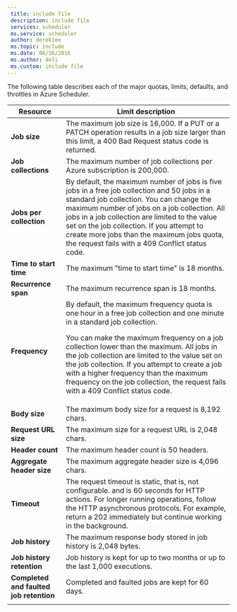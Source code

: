 ```yaml
---
 title: include file
 description: include file
 services: scheduler
 ms.service: scheduler
 author: derek1ee
 ms.topic: include
 ms.date: 08/16/2016
 ms.author: deli
 ms.custom: include file
---
```


The following table describes each of the major quotas, limits, defaults, and throttles in Azure Scheduler.

| Resource | Limit description |
| -------- | ----------------- |
| **Job size** | The maximum job size is 16,000. If a PUT or a PATCH operation results in a job size larger than this limit, a 400 Bad Request status code is returned. | 
| **Job collections** | The maximum number of job collections per Azure subscription is 200,000. | 
| **Jobs per collection** | By default, the maximum number of jobs is five jobs in a free job collection and 50 jobs in a standard job collection. You can change the maximum number of jobs on a job collection. All jobs in a job collection are limited to the value set on the job collection. If you attempt to create more jobs than the maximum jobs quota, the request fails with a 409 Conflict status code. | 
| **Time to start time** | The maximum "time to start time" is 18 months. |
| **Recurrence span** | The maximum recurrence span is 18 months. | 
| **Frequency** | By default, the maximum frequency quota is one hour in a free job collection and one minute in a standard job collection. <p>You can make the maximum frequency on a job collection lower than the maximum. All jobs in the job collection are limited to the value set on the job collection. If you attempt to create a job with a higher frequency than the maximum frequency on the job collection, the request fails with a 409 Conflict status code. | 
| **Body size** | The maximum body size for a request is 8,192 chars. |
| **Request URL size** | The maximum size for a request URL is 2,048 chars. |
| **Header count** | The maximum header count is 50 headers. | 
| **Aggregate header size** | The maximum aggregate header size is 4,096 chars. |
| **Timeout** | The request timeout is static, that is, not configurable. and is 60 seconds for HTTP actions. For longer running operations, follow the HTTP asynchronous protocols. For example, return a 202 immediately but continue working in the background. | 
| **Job history** | The maximum response body stored in job history is 2,048 bytes. |
| **Job history retention** | Job history is kept for up to two months or up to the last 1,000 executions. | 
| **Completed and faulted job retention** | Completed and faulted jobs are kept for 60 days. |
||| 

